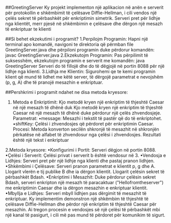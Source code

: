 ##GreetingServer
Ky projekt implementon një aplikacion në anën e serverit për protokollin e shkëmbimit të çelësave Diffie-Hellman, 
i cili vendos një çelës sekret të përbashkët për enkriptimin simetrik. Serveri pret për lidhje nga klientët, 
merr pjesë në shkëmbimin e çelësave dhe dërgon një mesazh të enkriptuar te klienti

##Si behet ekzekutimi i programit?
1.Perpilojm Programin:
Hapni një terminal apo komandë, navigoni te direktoria që përmban file GreetingServer.java dhe përpiloni programin duke përdorur komandën: javac GreetingServer.java
2.Ekzekutojm Programin:
Pas përpilimit të suksesshëm, ekzekutojm programin e serverit me komandën: java GreetingServer
Serveri do të fillojë dhe do të dëgjojë në portin 8088 për një lidhje nga klienti.
3.Lidhja me Klientin:
Sigurohemi qe te kemi programin klient që mund të lidhet me këtë server, të dërgojë parametrat e nevojshëm (p, g, A) dhe të pranojë mesazhin e enkriptuar.

##Pershkrimi i programit ndahet ne disa metoda kryesore:

1. Metoda e Enkriptimit: Kjo metodë kryen një enkriptim të thjeshtë Caesar në një mesazh të dhënë duk Kjo metodë kryen një enkriptim të thjeshtë Caesar në një mesazh të dhënë duke përdorur një çelës zhvendosjeje.
Parametrat:
•message: Mesazhi i tekstit të pastër që do të enkriptohet.
•shiftKey: Çelësi i zhvendosjes që përdoret për enkriptimin Caesar.
Procesi: Metoda konverton secilën shkronjë të mesazhit në shkronjën përkatëse në alfabet të zhvendosur nga çelësi i zhvendosjes. Rezultati është një tekst i enkriptuar

2.Metoda kryesore:
•Konfigurimi i Portit: Serveri dëgjon në portin 8088.
•Çelësi i Serverit: Çelësi privat i serverit b është vendosur në 3.
•Vendosja e Lidhjes: Serveri pret për një lidhje nga klienti dhe pastaj pranon lidhjen.
•Shkëmbimi i Çelësave:
Serveri pranon parametrat e klientit p, g dhe A.
Llogarit vlerën e tij publike B dhe ia dërgon klientit.
Llogarit çelësin sekret të përbashkët Bdash.
•Enkriptimi i Mesazhit: Duke përdorur çelësin sekret Bdash, serveri enkripton një mesazh të paracaktuar ("Hellofromtheserver") me enkriptimin Caesar dhe ia dërgon mesazhin e enkriptuar klientit.
•Mbyllja e Lidhjes: Serveri mbyll lidhjen pas dërgimit të mesazhit të enkriptuar.
Ky implementim demonstron një shkëmbim të thjeshtë të çelësave Diffie-Hellman dhe përdor një enkriptim të thjeshtë Caesar për mesazhin. Ai tregon procesin e vendosjes së një çelësi të përbashkët mbi një kanal të pasigurt, i cili më pas mund të përdoret për komunikim të sigurt.



